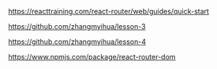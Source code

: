 
https://reacttraining.com/react-router/web/guides/quick-start

https://github.com/zhangmyihua/lesson-3

https://github.com/zhangmyihua/lesson-4

https://www.npmjs.com/package/react-router-dom

